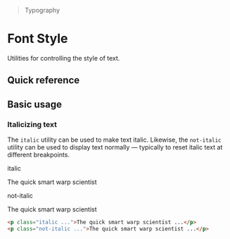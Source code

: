 > Typography

# Font Style
Utilities for controlling the style of text.

## Quick reference

<qr-table />

## Basic usage
### Italicizing text
The `italic` utility can be used to make text italic. Likewise, the `not-italic` utility can be used to display text normally — typically to reset italic text at different breakpoints.

<container>
  <div class="mx-24">
    <span class="font-medium text-sm text-slate-500 font-mono dark:text-slate-400">italic</span>
    <p class="text-t2 mt-0! italic">The quick smart warp scientist</p>
    <span class="font-medium text-sm text-slate-500 font-mono dark:text-slate-400">not-italic</span>
    <p class="text-t2 mt-0! not-italic">The quick smart warp scientist</p>
  </div>
</container>

```html
<p class="italic ...">The quick smart warp scientist ...</p>
<p class="not-italic ...">The quick smart warp scientist ...</p>
```
